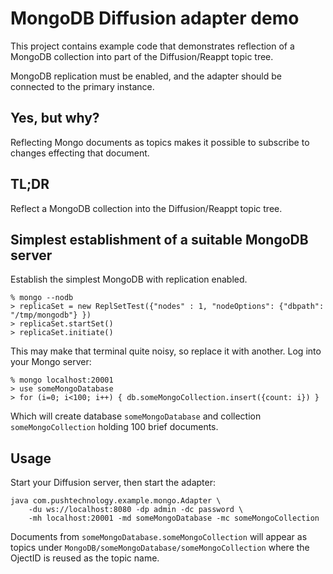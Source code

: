 # MongoDB Diffusion adapter demo

This project contains example code that demonstrates reflection of a MongoDB collection
into part of the Diffusion/Reappt topic tree.

MongoDB replication must be enabled, and the adapter should be connected to the
primary instance.

## Yes, but why?

Reflecting Mongo documents as topics makes it possible to subscribe to changes effecting that document.
 
## TL;DR

Reflect a MongoDB collection into the Diffusion/Reappt topic tree.

## Simplest establishment of a suitable MongoDB server

Establish the simplest MongoDB with replication enabled.

    % mongo --nodb
    > replicaSet = new ReplSetTest({"nodes" : 1, "nodeOptions": {"dbpath": "/tmp/mongodb"} })
    > replicaSet.startSet()
    > replicaSet.initiate()

This may make that terminal quite noisy, so replace it with another. Log into 
your Mongo server:

    % mongo localhost:20001
    > use someMongoDatabase
    > for (i=0; i<100; i++) { db.someMongoCollection.insert({count: i}) }
    
Which will create database `someMongoDatabase` and collection `someMongoCollection` 
holding 100 brief documents.
        

## Usage

Start your Diffusion server, then start the adapter:

    java com.pushtechnology.example.mongo.Adapter \
        -du ws://localhost:8080 -dp admin -dc password \
        -mh localhost:20001 -md someMongoDatabase -mc someMongoCollection

Documents from `someMongoDatabase.someMongoCollection` will appear as topics under
`MongoDB/someMongoDatabase/someMongoCollection` where the OjectID is reused as 
the topic name.

  
